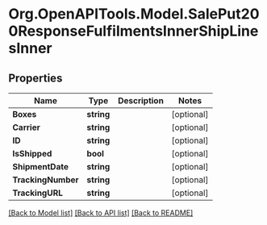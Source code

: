 # Org.OpenAPITools.Model.SalePut200ResponseFulfilmentsInnerShipLinesInner

## Properties

Name | Type | Description | Notes
------------ | ------------- | ------------- | -------------
**Boxes** | **string** |  | [optional] 
**Carrier** | **string** |  | [optional] 
**ID** | **string** |  | [optional] 
**IsShipped** | **bool** |  | [optional] 
**ShipmentDate** | **string** |  | [optional] 
**TrackingNumber** | **string** |  | [optional] 
**TrackingURL** | **string** |  | [optional] 

[[Back to Model list]](../README.md#documentation-for-models) [[Back to API list]](../README.md#documentation-for-api-endpoints) [[Back to README]](../README.md)

